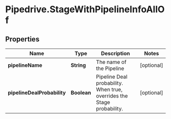 # Pipedrive.StageWithPipelineInfoAllOf

## Properties

Name | Type | Description | Notes
------------ | ------------- | ------------- | -------------
**pipelineName** | **String** | The name of the Pipeline | [optional] 
**pipelineDealProbability** | **Boolean** | Pipeline Deal probability. When true, overrides the Stage probability. | [optional] 


